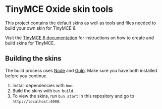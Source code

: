 # TinyMCE Oxide skin tools
This project contains the default skins as well as tools and files needed to build your own skin for TinyMCE 8.

Visit the [TinyMCE 8 documentation](https://www.tiny.cloud/docs/tinymce/8/creating-a-skin/) for instructions on how to create and build skins for TinyMCE.

## Building the skins
The build process uses [Node](http://nodejs.org/) and [Gulp](http://gulpjs.com/). Make sure you have both installed before you continue.

1. Install dependencies with `bun`.
2. Build the skins with `bun build`.
3. To view the skins, run `bun start` in this repository and go to `http://localhost:4000`.
